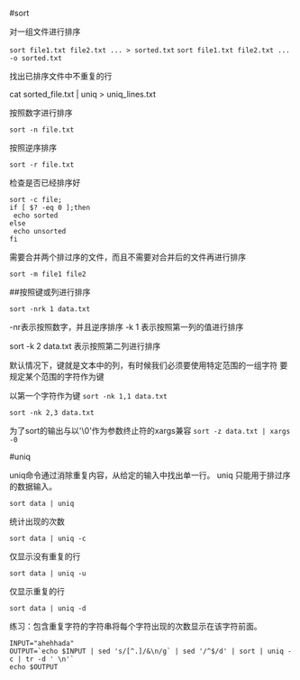#sort

对一组文件进行排序

`sort file1.txt file2.txt ... > sorted.txt`
`sort file1.txt file2.txt ... -o sorted.txt`

找出已排序文件中不重复的行

cat sorted_file.txt | uniq > uniq_lines.txt

按照数字进行排序

`sort -n file.txt`

按照逆序排序

`sort -r file.txt`

检查是否已经排序好

```
sort -c file;
if [ $? -eq 0 ];then
 echo sorted
else
 echo unsorted
fi
```
需要合并两个排过序的文件，而且不需要对合并后的文件再进行排序

`sort -m file1 file2`

##按照键或列进行排序

`sort -nrk 1 data.txt`

-nr表示按照数字，并且逆序排序 -k 1 表示按照第一列的值进行排序

sort -k 2 data.txt 表示按照第二列进行排序

默认情况下，键就是文本中的列，有时候我们必须要使用特定范围的一组字符
要规定某个范围的字符作为键

以第一个字符作为键
`sort -nk 1,1 data.txt`


`sort -nk 2,3 data.txt`

为了sort的输出与以'\0'作为参数终止符的xargs兼容
`sort -z data.txt | xargs -0`

#uniq

uniq命令通过消除重复内容，从给定的输入中找出单一行。
uniq 只能用于排过序的数据输入。

`sort data | uniq`

统计出现的次数

`sort data | uniq -c`

仅显示没有重复的行

`sort data | uniq -u`

仅显示重复的行

`sort data | uniq -d`

练习：包含重复字符的字符串将每个字符出现的次数显示在该字符前面。

```
INPUT="ahehhada"
OUTPUT=`echo $INPUT | sed 's/[^.]/&\n/g` | sed '/^$/d' | sort | uniq -c | tr -d ' \n'`
echo $OUTPUT
```
